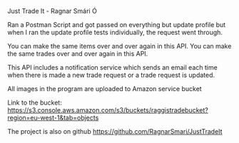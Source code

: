 
Just Trade It - Ragnar Smári Ó



Ran a Postman Script and got passed on everything but update profile but when I ran the update profile 
tests individually, the request went through.

You can make the same items over and over again in this API.
You can make the same trades over and over again in this API.

This API includes a notification service which sends an email
each time when there is made a new trade request or a trade request is updated.


All images in the program are uploaded to Amazon service bucket

Link to the bucket: 
	https://s3.console.aws.amazon.com/s3/buckets/raggistradebucket?region=eu-west-1&tab=objects


The project is also on github
https://github.com/RagnarSmari/JustTradeIt
	




